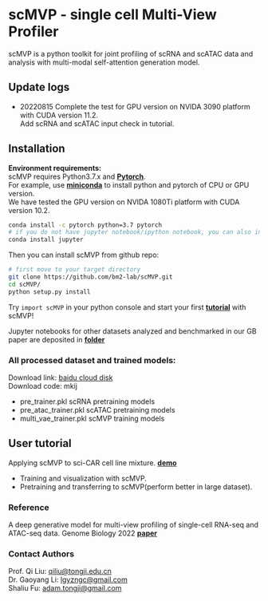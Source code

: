 # scMVP - single cell Multi-View Profiler

scMVP is a python toolkit for joint profiling of scRNA and scATAC data and analysis
with multi-modal self-attention generation model.

## Update logs
- 20220815 
Complete the test for GPU version on NVIDA 3090 platform with CUDA version 11.2. <br>
Add  scRNA and scATAC input check in tutorial. <br>


## Installation
**Environment requirements:**<br>
scMVP requires Python3.7.x and [**Pytorch**](http://pytorch.org).<br>
For example, use [**miniconda**](https://conda.io/miniconda.html) to install python and pytorch of CPU or GPU version.  
We have tested the GPU version on NVIDA 1080Ti platform with CUDA version 10.2.  

```Bash
conda install -c pytorch python=3.7 pytorch
# if you do not have jupyter notebook/ipython notebook, you can also install by conda
conda install jupyter
```

Then you can install scMVP from github repo:<br>
```Bash
# first move to your target directory
git clone https://github.com/bm2-lab/scMVP.git
cd scMVP/
python setup.py install
```

Try ```import scMVP``` in your python console and start your first [**tutorial**](demos/scMVP_tutorial.ipynb) with scMVP!

Jupyter notebooks for other datasets analyzed and benchmarked in our GB paper are deposited in [**folder**](demos/manuscript_analysis/)

### All processed dataset and trained models:<br>
Download link: [baidu cloud disk](https://pan.baidu.com/s/183jLROAUuNfVKCeBY4B4DQ)<br>
Download code: mkij<br>
- pre_trainer.pkl  scRNA pretraining models <br>
- pre_atac_trainer.pkl scATAC pretraining models <br>
- multi_vae_trainer.pkl scMVP training models <br>


## User tutorial

Applying scMVP to sci-CAR cell line mixture. [**demo**](demos/scMVP_tutorial.ipynb)
- Training and visualization with scMVP.
- Pretraining and transferring to scMVP(perform better in large dataset).



### Reference
A deep generative model for multi-view profiling of single-cell RNA-seq and ATAC-seq data. Genome Biology 2022 [**paper**](https://genomebiology.biomedcentral.com/articles/10.1186/s13059-021-02595-6) 


### Contact Authors
Prof. Qi Liu: [qiliu@tongji.edu.cn](qiliu@tongji.edu.cn)<br>
Dr. Gaoyang Li: [lgyzngc@gmail.com](lgyzngc@gmail.com)<br>
Shaliu Fu: [adam.tongji@gmail.com](adam.tongji@gmail.com)<br>

